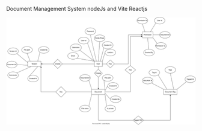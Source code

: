Document Management System
nodeJs and Vite Reactjs



![ER Diagram](Documents\UpdatedErUtkarsh.svg)
